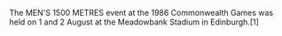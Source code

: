 The MEN'S 1500 METRES event at the 1986 Commonwealth Games was held on 1 and 2 August at the Meadowbank Stadium in Edinburgh.[1]
